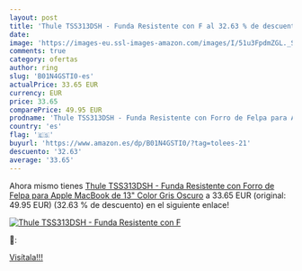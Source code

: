 ```yaml
---
layout: post
title: 'Thule TSS313DSH - Funda Resistente con F al 32.63 % de descuento'
date: 
image: 'https://images-eu.ssl-images-amazon.com/images/I/51u3FpdmZGL._SL200_.jpg'
comments: true
category: ofertas
author: ring
slug: 'B01N4GSTI0-es'
actualPrice: 33.65 EUR
currency: EUR
price: 33.65
comparePrice: 49.95 EUR
prodname: 'Thule TSS313DSH - Funda Resistente con Forro de Felpa para Apple MacBook de 13"  Color Gris Oscuro'
country: 'es'
flag: '🇪🇸'
buyurl: 'https://www.amazon.es/dp/B01N4GSTI0/?tag=tolees-21'
descuento: '32.63'
average: '33.65'
---
```


Ahora mismo tienes [Thule TSS313DSH - Funda Resistente con Forro de Felpa para Apple MacBook de 13"  Color Gris Oscuro](https://www.amazon.es/dp/B01N4GSTI0/?tag=tolees-21) a 33.65 EUR (original: 49.95 EUR) (32.63 %  de descuento) en el siguiente enlace!

[![Thule TSS313DSH - Funda Resistente con F](https://images-eu.ssl-images-amazon.com/images/I/51u3FpdmZGL._SL200_.jpg)](https://www.amazon.es/dp/B01N4GSTI0/?tag=tolees-21)

🔎:


[Visítala!!!](https://www.amazon.es/dp/B01N4GSTI0/?tag=tolees-21)
